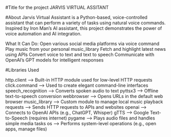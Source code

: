 #Title for the project
JARVIS VIRTUAL ASSITANT

#About
Jarvis Virtual Assistant is a Python-based, voice-controlled assistant that can perform a variety of tasks using natural voice commands.
Inspired by Iron Man’s AI assistant, this project demonstrates the power of voice automation and AI integration.

What It Can Do:
Open various social media platforms via voice command
Play music from your personal music_library
Fetch and highlight latest news using APIs
Convert voice to text and text to speech
Communicate with OpenAI’s GPT models for intelligent responses

#Libraries Used

http.client	--> Built-in HTTP module used for low-level HTTP requests
click.command -->	Used to create elegant command-line interfaces
speech_recognition	--> Converts spoken audio to text
pyttsx3 -->	Offline text-to-speech conversion
webbrowser --> Opens URLs in the default web browser
music_library -->	Custom module to manage local music playback
requests --> Sends HTTP requests to APIs and websites
openai -->  Connects to OpenAI APIs (e.g., ChatGPT, Whisper)
gTTS -->	Google Text-to-Speech (requires internet)
pygame -->	Plays audio files and handles simple media tasks
os -->	Performs system-level operations (e.g., open apps, manage files)

